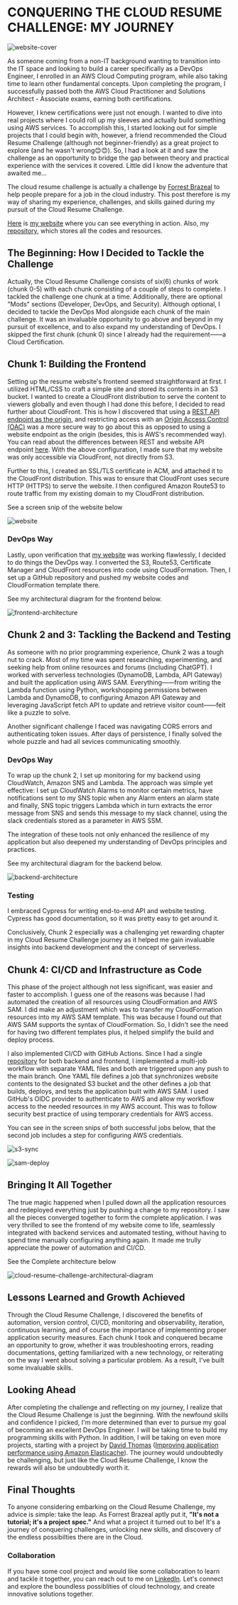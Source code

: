 # CONQUERING THE CLOUD RESUME CHALLENGE: MY JOURNEY

![website-cover](img/cloud-resume-challenge-architecture.png)

As someone coming from a non-IT background wanting to transition into the IT space and looking to build a career specifically as a DevOps Engineer, I enrolled in an AWS Cloud Computing program, while also taking time to learn other fundamental concepts. Upon completing the program, I successfully passed both the AWS Cloud Practitioner and Solutions Architect - Associate exams, earning both certifications.

However, I knew certifications were just not enough. I wanted to dive into real projects where I could roll up my sleeves and actually build something using AWS services. To accomplish this, I started looking out for simple projects that I could begin with, however, a friend recommended the Cloud Resume Challenge (although not beginner-friendly) as a great project to explore (and he wasn't wrong😊😊). So, I had a look at it and saw the challenge as an opportunity to bridge the gap between theory and practical experience with the services it covered. Little did I know the adventure that awaited me...

The cloud resume challenge is actually a challenge by [Forrest Brazeal](https://twitter.com/forrestbrazeal) to help people prepare for a job in the cloud industry. This post therefore is my way of sharing my experience, challenges, and skills gained during my pursuit of the Cloud Resume Challenge.

[Here](https://osu-resume.com.ng) is [my website](https://osu-resume.com.ng) where you can see everything in action. Also, my [repository](https://github.com/osugodbless/cloud-resume-challenge/tree/main), which stores all the codes and resources.

## The Beginning: How I Decided to Tackle the Challenge

Actually, the Cloud Resume Challenge consists of six(6) chunks of work (chunk 0-5) with each chunk consisting of a couple of steps to complete. I tackled the challenge one chunk at a time. Additionally, there are optional "Mods" sections (Developer, DevOps, and Security). Although optional, I decided to tackle the DevOps Mod alongside each chunk of the main challenge. It was an invaluable opportunity to go above and beyond in my pursuit of excellence, and to also expand my understanding of DevOps. I skipped the first chunk (chunk 0) since I already had the requirement——a Cloud Certification.

## Chunk 1: Building the Frontend

Setting up the resume website's frontend seemed straightforward at first. I utilized HTML/CSS to craft a simple site and stored its contents in an S3 bucket. I wanted to create a CloudFront distribution to serve the content to viewers globally and even though I had done this before, I decided to read further about CloudFront. This is how I discovered that using a [REST API endpoint as the origin](https://repost.aws/knowledge-center/cloudfront-serve-static-website), and restricting access with an [Origin Access Control (OAC)](https://docs.aws.amazon.com/AmazonCloudFront/latest/DeveloperGuide/private-content-restricting-access-to-s3.html) was a more secure way to go about this as opposed to using a website endpoint as the origin (besides, this is AWS's recommended way). You can read about the differences between REST and website API endpoint [here](https://docs.aws.amazon.com/AmazonS3/latest/userguide/WebsiteEndpoints.html#WebsiteRestEndpointDiff). With the above configuration, I made sure that my website was only accessible via CloudFront, not directly from S3.

Further to this, I created an SSL/TLS certificate in ACM, and attached it to the CloudFront distribution. This was to ensure that CloudFront uses secure HTTP (HTTPS) to serve the website.
I then configured Amazon Route53 to route traffic from my existing domain to my CloudFront distribution.

See a screen snip of the website below

![website](img/website-snapshot.png)

### DevOps Way

Lastly, upon verification that [my website](https://osu-resume.com.ng) was working flawlessly, I decided to do things the DevOps way. I converted the S3, Route53, Certificate Manager and CloudFront resources into code using CloudFormation. Then, I set up a GitHub repository and pushed my website codes and CloudFormation template there.

See my architectural diagram for the frontend below.

![frontend-architecture](img/frontend-architecture.png)

## Chunk 2 and 3: Tackling the Backend and Testing

As someone with no prior programming experience, Chunk 2 was a tough nut to crack. Most of my time was spent researching, experimenting, and seeking help from online resources and forums (including ChatGPT). I worked with serverless technologies (DynamoDB, Lambda, API Gateway) and built the application using AWS SAM. Everything——from writing the Lambda function using Python, workshopping permissions between Lambda and DynamoDB, to configuring Amazon API Gateway and leveraging JavaScript fetch API to update and retrieve visitor count——felt like a puzzle to solve.

Another significant challenge I faced was navigating CORS errors and authenticating token issues. After days of persistence, I finally solved the  whole puzzle and had all sevices communicating smoothly.

### DevOps Way

To wrap up the chunk 2, I set up monitoring for my backend using CloudWatch, Amazon SNS and Lambda. The approach was simple yet effective: I set up CloudWatch Alarms to monitor certain metrics, have notifications sent to my SNS topic when any Alarm enters an alarm state and finally, SNS topic triggers Lambda which in turn extracts the error message from SNS and sends this message to my slack channel, using the slack credentials stored as a parameter in AWS SSM.

The integration of these tools not only enhanced the resilience of my application but also deepened my understanding of DevOps principles and practices.

See my architectural diagram for the backend below.

![backend-architecture](img/backend-architecture.png)

### Testing

I embraced Cypress for writing end-to-end API and website testing. Cypress has good documentation, so it was pretty easy to get around it.

Conclusively, Chunk 2 especially was a challenging yet rewarding chapter in my Cloud Resume Challenge journey as it helped me gain invaluable insights into backend development and the concept of serverless.

## Chunk 4: CI/CD and Infrastructure as Code

This phase of the project although not less significant, was easier and faster to accomplish. I guess one of the reasons was because I had automated the creation of all resources using CloudFormation and AWS SAM. I did make an adjustment which was to transfer my CloudFormation resources into my AWS SAM template. This was because I found out that AWS SAM supports the syntax of CloudFormation. So, I didn't see the need for having two different templates plus, it helped simplify the build and deploy process.

I also implemented CI/CD with GitHub Actions. Since I had a single [repository](https://github.com/osugodbless/cloud-resume-challenge/tree/main) for both backend and frontend, I implemented a multi-job workflow with separate YAML files and both are triggered upon any push to the main branch. One YAML file defines a job that synchronizes website contents to the designated S3 bucket and the other defines a job that builds, deploys, and tests the application built with AWS SAM. I used GitHub's OIDC provider to authenticate to AWS and allow my workflow access to the needed resources in my AWS account. This was to follow security best practice of using temporary credentials for AWS access.

You can see in the screen snips of both successful jobs below, that the second job includes a step for configuring AWS credentials.

![s3-sync](img/actions-s3-sync.png)

![sam-deploy](img/actions-sam-deploy.png)

## Bringing It All Together

The true magic happened when I pulled down all the application resources and redeployed everything just by pushing a change to my repository. I saw all the pieces converged together to form the complete application. I was very thrilled to see the frontend of my website come to life, seamlessly integrated with backend services and automated testing, without having to spend time manually configuring anything again. It made me trully appreciate the power of automation and CI/CD.

See the Complete architecture below

![cloud-resume-challenge-architectural-diagram](img/cloud-resume-challenge-architecture.png)

## Lessons Learned and Growth Achieved

Through the Cloud Resume Challenge, I discovered the benefits of automation, version control, CI/CD, monitoring and observability, iteration, continuous learning, and of course the importance of implementing proper application security measures. Each chunk I took and conquered became an opportunity to grow, whether it was troubleshooting errors, reading documentations, getting familiarized with a new technology, or reiterating on the way I went about solving a particular problem. As a result, I've built some invaluable skills.

## Looking Ahead

After completing the challenge and reflecting on my journey, I realize that the Cloud Resume Challenge is just the beginning. With the newfound skills and confidence I picked, I'm more determined than ever to pursue my goal of becoming an excellent DevOps Engineer. I will be taking time to build my programming skills with Python. In addition, I will be taking on even more projects, starting with a project by [David Thomas](https://linkedin.com/david-thomas-70ba433/) ([Improving application performance using Amazon Elasticache](https://pluralsight.com/resources/blog/cloud/cloudguruchallenge-improve-application-performance-using-amazon-elasticache)). The journey would undoubtedly be challenging, but just like the Cloud Resume Challenge, I know the rewards will also be undoubtedly worth it.

## Final Thoughts

To anyone considering embarking on the Cloud Resume Challenge, my advice is simple: take the leap. As Forrest Brazeal aptly put it, **"It's not a tutorial; it's a project spec."** And what a project it turned out to be! It's a journey of conquering challenges, unlocking new skills, and discovery of the endless possibilties there are in the Cloud.

### Collaboration

If you have some cool project and would like some collaboration to learn and tackle it together, you can reach out to me on [LinkedIn](https://linkedin.com/in/osugodbless/). Let's connect and explore the boundless possiblities of cloud technology, and create innovative solutions together.